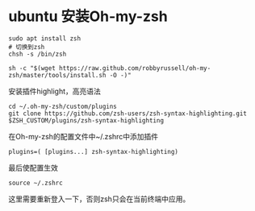 
# ubuntu 安装Oh-my-zsh

```
sudo apt install zsh
# 切换到zsh
chsh -s /bin/zsh 
```

```
sh -c "$(wget https://raw.github.com/robbyrussell/oh-my-zsh/master/tools/install.sh -O -)"
```
安装插件highlight，高亮语法
```
cd ~/.oh-my-zsh/custom/plugins
git clone https://github.com/zsh-users/zsh-syntax-highlighting.git $ZSH_CUSTOM/plugins/zsh-syntax-highlighting
```
在Oh-my-zsh的配置文件中~/.zshrc中添加插件
```
plugins=( [plugins...] zsh-syntax-highlighting)
```
最后使配置生效
```
source ~/.zshrc
```
这里需要重新登入一下，否则zsh只会在当前终端中应用。